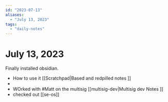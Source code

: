 ```yaml
---
id: "2023-07-13"
aliases:
  - "July 13, 2023"
tags:
  - "daily-notes"
---
```


# July 13, 2023

Finally installed obsidian.

- How to use it [[Scratchpad|Based and redpilled notes ]]
-
- WOrked with #Matt on the multisig [[multisig-dev|Multisig dev Notes ]]
-  checked out [[se-os]]
